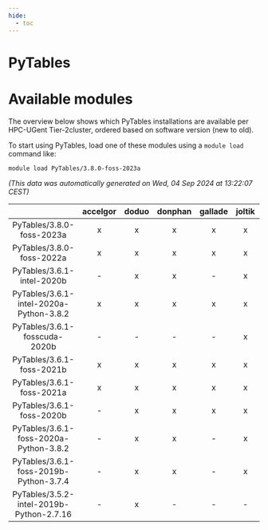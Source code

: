 ```yaml
---
hide:
  - toc
---
```


PyTables
========

# Available modules


The overview below shows which PyTables installations are available per HPC-UGent Tier-2cluster, ordered based on software version (new to old).

To start using PyTables, load one of these modules using a `module load` command like:

```shell
module load PyTables/3.8.0-foss-2023a
```

*(This data was automatically generated on Wed, 04 Sep 2024 at 13:22:07 CEST)*  

| |accelgor|doduo|donphan|gallade|joltik|shinx|skitty|
| :---: | :---: | :---: | :---: | :---: | :---: | :---: | :---: |
|PyTables/3.8.0-foss-2023a|x|x|x|x|x|x|x|
|PyTables/3.8.0-foss-2022a|x|x|x|x|x|-|x|
|PyTables/3.6.1-intel-2020b|-|x|x|-|x|-|x|
|PyTables/3.6.1-intel-2020a-Python-3.8.2|x|x|x|x|x|-|x|
|PyTables/3.6.1-fosscuda-2020b|-|-|-|-|x|-|-|
|PyTables/3.6.1-foss-2021b|x|x|x|x|x|-|x|
|PyTables/3.6.1-foss-2021a|x|x|x|x|x|-|x|
|PyTables/3.6.1-foss-2020b|-|x|x|x|x|-|x|
|PyTables/3.6.1-foss-2020a-Python-3.8.2|-|x|x|-|x|-|x|
|PyTables/3.6.1-foss-2019b-Python-3.7.4|-|x|x|-|x|-|x|
|PyTables/3.5.2-intel-2019b-Python-2.7.16|-|x|-|-|-|-|x|
